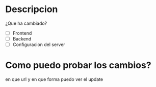 # Descripcion
¿Que ha cambiado?

- [ ] Frontend
- [ ] Backend
- [ ] Configuracion del server

# Como puedo probar los cambios?
en que url y en que forma puedo ver el update
